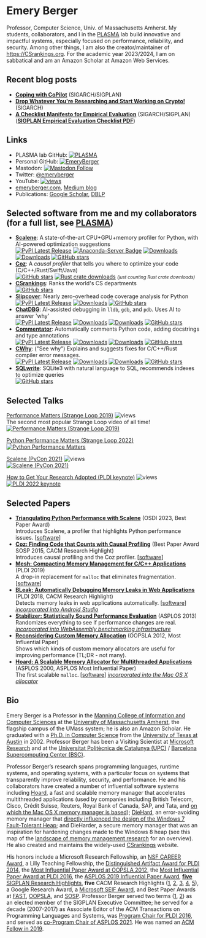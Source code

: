# Emery Berger

Professor, Computer Science, Univ. of Massachusetts Amherst. My students, collaborators, and I in the [PLASMA](https://plasma-umass.org) lab build innovative and impactful systems, especially focused on performance, reliability, and security. Among other things, I am also the creator/maintainer of https://CSrankings.org. For the academic year 2023/2024, I am on sabbatical and am an Amazon Scholar at Amazon Web Services.

## Recent blog posts

- [**Coping with CoPilot**](https://blog.sigplan.org/2022/08/18/coping-with-copilot/) (SIGARCH/SIGPLAN)
- [**Drop Whatever You're Researching and Start Working on Crypto!**](https://www.sigarch.org/drop-whatever-youre-researching-and-start-working-on-crypto/) (SIGARCH)
- [**A Checklist Manifesto for Empirical Evaluation**](https://blog.sigplan.org/2019/08/28/a-checklist-manifesto-for-empirical-evaluation-a-preemptive-strike-against-a-replication-crisis-in-computer-science/) (SIGARCH/SIGPLAN)   
  ([**SIGPLAN Empirical Evaluation Checklist PDF**](https://github.com/SIGPLAN/empirical-evaluation/raw/master/checklist/checklist.pdf))

## Links

- PLASMA lab GitHub: [![PLASMA](https://img.shields.io/github/stars/plasma-umass?style=social)](https://github.com/plasma-umass)
- Personal GitHub: [![EmeryBerger](https://img.shields.io/github/stars/emeryberger?style=social)](https://github.com/emeryberger)
- Mastodon: [![Mastodon Follow](https://img.shields.io/mastodon/follow/109334066336092137?domain=https%3A%2F%2Fdiscuss.systems&style=social)](https://discuss.systems/@emeryberger)
- Twitter: [@emeryberger](https://twitter.com/emeryberger)
- YouTube: [![views](https://img.shields.io/youtube/channel/views/UCIPi_mHiQ6FoMgMej51s-lA?style=social)](https://www.youtube.com/@EmeryBerger)
- [emeryberger.com](https://emeryberger.com), [Medium blog](https://emeryberger.medium.com)
- Publications: [Google Scholar](https://scholar.google.com/citations?user=RaHaArkAAAAJ&hl=en), [DBLP](https://dblp.org/pid/98/4487.html)

## Selected software from me and my collaborators (for a full list, see [**PLASMA**](https://plasma-umass.org))

- [**Scalene**](https://github.com/plasma-umass/scalene): A state-of-the-art CPU+GPU+memory profiler for Python, with AI-powered optimization suggestions  
  [![PyPI Latest Release](https://img.shields.io/pypi/v/scalene.svg)](https://pypi.org/project/scalene/)
  [![Anaconda-Server Badge](https://anaconda.org/conda-forge/scalene/badges/version.svg)](https://conda.anaconda.org/conda-forge/scalene)
  [![Downloads](https://pepy.tech/badge/scalene)](https://pepy.tech/project/scalene)
  [![Downloads](https://pepy.tech/badge/scalene/month)](https://pepy.tech/project/scalene)
  [![GitHub stars](https://img.shields.io/github/stars/plasma-umass/scalene?style=social&label=Star&maxAge=2592000)](https://GitHub.com/plasma-umass/scalene/)
- [**Coz**](https://github.com/plasma-umass/coz): A _causal profiler_ that tells you where to optimize your code (C/C++/Rust/Swift/Java)  
  [![GitHub stars](https://img.shields.io/github/stars/plasma-umass/coz?style=social&label=Star&maxAge=2592000)](https://GitHub.com/plasma-umass/coz/) [![Rust crate downloads](https://img.shields.io/crates/d/coz)](https://img.shields.io/crates/d/coz) <small>_(just counting Rust crate downloads)_</small>
- [**CSrankings**](https://csrankings.org): Ranks the world's CS departments  
  [![GitHub stars](https://img.shields.io/github/stars/emeryberger/CSrankings?style=social&label=Star&maxAge=2592000)](https://GitHub.com/emeryberger/CSrankings)
- [**Slipcover**](https://github.com/plasma-umass/slipcover): Nearly zero-overhead code coverage analysis for Python   
  [![PyPI Latest Release](https://img.shields.io/pypi/v/slipcover.svg)](https://pypi.org/project/slipcover/)
  [![Downloads](https://pepy.tech/badge/slipcover)](https://pepy.tech/project/slipcover)
  [![GitHub stars](https://img.shields.io/github/stars/plasma-umass/slipcover?style=social&label=Star&maxAge=2592000)](https://GitHub.com/plasma-umass/slipcover/)
- [**ChatDBG**](https://github.com/plasma-umass/ChatDBG): AI-assisted debugging in `lldb`, `gdb`, and `pdb`. Uses AI to answer 'why'  
  [![PyPI Latest Release](https://img.shields.io/pypi/v/ChatDBG.svg)](https://pypi.org/project/ChatDBG/)
  [![Downloads](https://pepy.tech/badge/ChatDBG)](https://pepy.tech/project/ChatDBG)
  [![Downloads](https://pepy.tech/badge/ChatDBG/month)](https://pepy.tech/project/ChatDBG)
  [![GitHub stars](https://img.shields.io/github/stars/plasma-umass/ChatDBG?style=social&label=Star&maxAge=2592000)](https://GitHub.com/plasma-umass/ChatDBG/)
- [**Commentator**](https://github.com/plasma-umass/commentator): Automatically comments Python code, adding docstrings and type annotations  
  [![PyPI Latest Release](https://img.shields.io/pypi/v/python-commentator.svg)](https://pypi.org/project/python-commentator/)
  [![Downloads](https://pepy.tech/badge/python-commentator)](https://pepy.tech/project/python-commentator)
  [![Downloads](https://pepy.tech/badge/python-commentator/month)](https://pepy.tech/project/python-commentator)
  [![GitHub stars](https://img.shields.io/github/stars/plasma-umass/commentator?style=social&label=Star&maxAge=2592000)](https://GitHub.com/plasma-umass/commentator/)
- [**CWhy**](https://github.com/plasma-umass/CWhy): ("See why") Explains and suggests fixes for C/C++/Rust compiler error messages.  
  [![PyPI Latest Release](https://img.shields.io/pypi/v/CWhy.svg)](https://pypi.org/project/CWhy/)
  [![Downloads](https://pepy.tech/badge/CWhy)](https://pepy.tech/project/CWhy)
  [![Downloads](https://pepy.tech/badge/CWhy/month)](https://pepy.tech/project/CWhy)
  [![GitHub stars](https://img.shields.io/github/stars/plasma-umass/CWhy?style=social&label=Star&maxAge=2592000)](https://GitHub.com/plasma-umass/CWhy/)
- [**SQLwrite**](https://github.com/plasma-umass/sqlwrite): SQLite3 with natural language to SQL, recommends indexes to optimize queries  
  [![GitHub stars](https://img.shields.io/github/stars/plasma-umass/sqlwrite?style=social&label=Star&maxAge=2592000)](https://GitHub.com/plasma-umass/sqlwrite/)
 

## Selected Talks

[Performance Matters (Strange Loop 2019)](https://youtu.be/r-TLSBdHe1A) ![views](https://img.shields.io/youtube/views/r-TLSBdHe1A)   
The second most popular Strange Loop video of all time!  
  [![Performance Matters (Strange Loop 2019)](https://img.youtube.com/vi/r-TLSBdHe1A/0.jpg)](https://youtu.be/r-TLSBdHe1A)

[Python Performance Matters (Strange Loop 2022)](https://youtu.be/vVUnCXKuNOg)  
  [![Python Performance Matters](https://img.youtube.com/vi/vVUnCXKuNOg/0.jpg)](https://youtu.be/vVUnCXKuNOg)
  
[Scalene (PyCon 2021)](https://youtu.be/nrQPqy3YY5A) ![views](https://img.shields.io/youtube/views/nrQPqy3YY5A)  
  [![Scalene (PyCon 2021)](https://img.youtube.com/vi/nrQPqy3YY5A/0.jpg)](https://youtu.be/nrQPqy3YY5A)

[How to Get Your Research Adopted (PLDI keynote)](https://youtu.be/kwto0AQ_Un8) ![views](https://img.shields.io/youtube/views/kwto0AQ_Un8)  
  [![PLDI 2022 keynote](https://img.youtube.com/vi/kwto0AQ_Un8/0.jpg)]([https://youtu.be/kwto0AQ_Un8](https://www.youtube.com/watch?v=kwto0AQ_Un8))
  
## Selected Papers

- [**Triangulating Python Performance with Scalene**](https://www.usenix.org/system/files/osdi23-berger.pdf) (OSDI 2023, Best Paper Award)   
  Introduces Scalene, a profiler that highlights Python performance issues. [[software](https://github.com/plasma-umass/scalene)]
- [**Coz: Finding Code that Counts with Causal Profiling**](http://sigops.org/sosp/sosp15/current/2015-Monterey/090-curtsinger-online.pdf) (Best Paper Award SOSP 2015, CACM Research Highlight)   
  Introduces causal profiling and the Coz profiler. [[software](https://github.com/plasma-umass/coz)]
- [**Mesh: Compacting Memory Management for C/C++ Applications**](https://people.cs.umass.edu/~mcgregor/papers/19-pldi.pdf) (PLDI 2019)   
  A drop-in replacement for `malloc` that eliminates fragmentation. [[software](https://github.com/plasma-umass/mesh)]
- [**BLeak: Automatically Debugging Memory Leaks in Web Applications**](https://jvilk.com/assets/pdf/bleak.pdf) (PLDI 2018, CACM Research Highlight)   
  Detects memory leaks in web applications automatically. [[software](https://github.com/plasma-umass/BLeak)] [_incorporated into Android Studio_](https://cs.android.com/android-studio/platform/tools/adt/idea/+/mirror-goog-studio-main:bleak/src/com/android/tools/idea/bleak/Bleak.kt)
- [**Stabilizer: Statistically Sound Performance Evaluation**](https://people.cs.umass.edu/~emery/pubs/stabilizer-asplos13.pdf) (ASPLOS 2013)   
  Randomizes everything to see if performance changes are real.
  [_incorporated into WebAssembly benchmarking infrastructure_](https://mastodon.world/@cfallin/109833747279454645)
- [**Reconsidering Custom Memory Allocation**](https://people.cs.umass.edu/~emery/pubs/berger-oopsla2002.pdf) (OOPSLA 2012, Most Influential Paper)   
  Shows which kinds of custom memory allocators are useful for improving performance (TL;DR - not many).
- [**Hoard: A Scalable Memory Allocator for Multithreaded Applications**](https://people.cs.umass.edu/~emery/pubs/berger-asplos2000.pdf) (ASPLOS 2000, ASPLOS Most Influential Paper)   
  The first scalable `malloc`. [[software](https://github.com/emeryberger/Hoard)] [_incorporated into the Mac OS X allocator_](https://opensource.apple.com/source/libmalloc/libmalloc-116.50.8/src/magazine_malloc.c.auto.html)

## Bio

Emery Berger is a Professor in the [Manning College of Information and Computer Sciences](https://cics.umass.edu) at the [University of Massachusetts Amherst](https://www.umass.edu/), the flagship campus of the UMass system; he is also an Amazon Scholar. He graduated with a [Ph.D. in Computer Science](https://repositories.lib.utexas.edu/handle/2152/455) from the [University of Texas at Austin](https://www.cs.utexas.edu/) in 2002. Professor Berger has been a Visiting Scientist at [Microsoft Research](https://www.microsoft.com/en-us/research) and at the [Universitat Politècnica de Catalunya (UPC)](https://www.ac.upc.edu/en) / [Barcelona Supercomputing Center (BSC)](https://bsc.es/).

Professor Berger’s research spans programming languages, runtime systems, and operating systems, with a particular focus on systems that transparently improve reliability, security, and performance. He and his collaborators have created a number of influential software systems including [Hoard](https://github.com/emeryberger/Hoard), a fast and scalable memory manager that accelerates multithreaded applications (used by companies including British Telecom, Cisco, Crédit Suisse, Reuters, Royal Bank of Canada, SAP, and Tata, and [on which the Mac OS X memory manager is based](http://emeryblogger.wordpress.com/2010/10/26/im-a-mac-or-emery-inside/)); [DieHard](https://github.com/emeryberger/DieHard), an error-avoiding memory manager that [directly influenced the design of the Windows 7 Fault-Tolerant Heap](http://emeryblogger.wordpress.com/2010/04/06/winning-the-war-on-bugs/); and DieHarder, a secure memory manager that was an inspiration for hardening changes made to the Windows 8 heap (see this map of the [landscape of memory management research](https://github.com/plasma-umass/memory-landscape) for an overview). He also created and maintains the widely-used [CSrankings](https://csrankings.org) website.

His honors include a Microsoft Research Fellowship, an [NSF CAREER Award](https://www.nsf.gov/awardsearch/showAward?AWD_ID=0347339), a Lilly Teaching Fellowship, the [Distinguished Artifact Award for PLDI 2014](http://pldi14-aec.cs.brown.edu/), the [Most Influential Paper Award at OOPSLA 2012](http://sigplan.org/Awards/OOPSLA/), the [Most Influential Paper Award at PLDI 2016](http://www.sigplan.org/Awards/PLDI/), the [ASPLOS 2019 Influential Paper Award](https://www.sigops.org/2019/asplos-influential-paper-2019-winner/), [**five** SIGPLAN Research Highlights](https://www.sigplan.org/Highlights/Papers/), **five** CACM Research Highlights ([1](https://doi.org/10.1145/1409360.1409382), [2](https://doi.org/10.1145/2927928), [3](https://doi.org/10.1145/3205911), [4](https://doi.org/10.1145/3422598), [5](https://doi.org/10.1145/3474385)), a Google Research Award, a [Microsoft SEIF Award](https://www.microsoft.com/en-us/research/blog/2013-seif-awards-support-researchers-in-software-engineering/), and Best Paper Awards at [FAST](https://www.usenix.org/conference/fast-07/tfs-transparent-file-system-contributory-storage), [OOPSLA](https://dl.acm.org/doi/10.1145/2660193.2660206), and [SOSP](https://dl.acm.org/doi/10.1145/2815400.2815409). Professor Berger served two terms ([1](https://web.archive.org/web/20160202121436/http://www.sigplan.org/ContactUs/), [2](https://web.archive.org/web/20190611000048/https://sigplan.org/ContactUs/)) as an elected member of the SIGPLAN Executive Committee; he served for a decade (2007-2017) as Associate Editor of the ACM Transactions on Programming Languages and Systems, was [Program Chair for PLDI 2016](https://pldi16.sigplan.org/committee/pldi-2016-program-committee), and served as [co-Program Chair of ASPLOS 2021](https://asplos-conference.org/2021/index.html%3Fp=44.html). He was named an [ACM Fellow in 2019](https://awards.acm.org/award_winners/berger_4417531).
